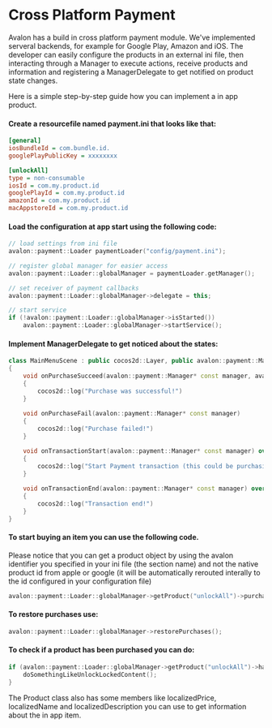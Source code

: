 # Cross Platform Payment

Avalon has a build in cross platform payment module. We've implemented serveral backends, for example for Google Play, Amazon and iOS. The developer can easily configure the products in an external ini file, then interacting through a Manager to execute actions, receive products and information and registering a ManagerDelegate to get notified on product state changes.

Here is a simple step-by-step guide how you can implement a in app product.

#### Create a resourcefile named payment.ini that looks like that:

```ini
[general]
iosBundleId = com.bundle.id.
googlePlayPublicKey = xxxxxxxx

[unlockAll]
type = non-consumable
iosId = com.my.product.id
googlePlayId = com.my.product.id
amazonId = com.my.product.id
macAppstoreId = com.my.product.id
```

#### Load the configuration at app start using the following code:

```cpp
// load settings from ini file
avalon::payment::Loader paymentLoader("config/payment.ini");

// register global manager for easier access
avalon::payment::Loader::globalManager = paymentLoader.getManager();

// set receiver of payment callbacks
avalon::payment::Loader::globalManager->delegate = this;

// start service
if (!avalon::payment::Loader::globalManager->isStarted())
    avalon::payment::Loader::globalManager->startService();
```

#### Implement ManagerDelegate to get noticed about the states:

```cpp
class MainMenuScene : public cocos2d::Layer, public avalon::payment::ManagerDelegate
{
    void onPurchaseSucceed(avalon::payment::Manager* const manager, avalon::payment::Product* const product)
    {
        cocos2d::log("Purchase was successful!")
    }
    
    void onPurchaseFail(avalon::payment::Manager* const manager)
    {
        cocos2d::log("Purchase failed!")
    }

    void onTransactionStart(avalon::payment::Manager* const manager) override
    {
        cocos2d::log("Start Payment transaction (this could be purchasing an item, or restoring one or receive product information!")
    }
   
    void onTransactionEnd(avalon::payment::Manager* const manager) override
    {
        cocos2d::log("Transaction end!")
    }
}
```

#### To start buying an item you can use the following code. 

Please notice that you can get a product object by using the avalon identifier you specified in your ini file (the section name) and not the native product id from apple or google (it will be automatically rerouted interally to the id configured in your configuration file)

```cpp
avalon::payment::Loader::globalManager->getProduct("unlockAll")->purchase();
```

#### To restore purchases use:

```cpp
avalon::payment::Loader::globalManager->restorePurchases();
```

#### To check if a product has been purchased you can do:

```cpp
if (avalon::payment::Loader::globalManager->getProduct("unlockAll")->hasBeenPurchased()) {
    doSomethingLikeUnlockLockedContent();
}
```

The Product class also has some members like localizedPrice, localizedName and localizedDescription you can use to get information about the in app item.